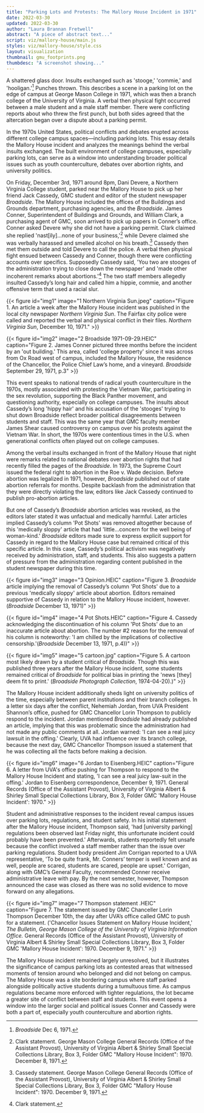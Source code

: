 ```yaml
---
title: "Parking Lots and Protests: The Mallory House Incident in 1971"
date: 2022-03-30
updated: 2022-03-30
author: "Laura Brannan Fretwell"
abstract: "A piece of abstract text..."
script: viz/mallory-house/main.js
styles: viz/mallory-house/style.css
layout: visualization
thumbnail: gmu_footprints.png
thumbdesc: "A screenshot showing..."
---
```


A shattered glass door. Insults exchanged such as 'stooge,' 'commie,' and 'hooligan.'[^1] Punches thrown. This describes a scene in a parking lot on the edge of campus at George Mason College in 1971, which was then a branch college of the University of Virginia. A verbal then physical fight occurred between a male student and a male staff member. There were conflicting reports about who threw the first punch, but both sides agreed that the altercation began over a dispute about a parking permit.

[^1]: *Broadside* Dec 6, 1971.

In the 1970s United States, political conflicts and debates erupted across different college campus spaces—including parking lots. This essay details the Mallory House incident and analyzes the meanings behind the verbal insults exchanged. The built environment of college campuses, especially parking lots, can serve as a window into understanding broader political issues such as youth counterculture, debates over abortion rights, and university politics. 

On Friday, December 3rd, 1971 around 8pm, Dani Devere, a Northern Virginia College student, parked near the Mallory House to pick up her friend Jack Cassedy, GMC student and editor of the student newspaper *Broadside*. The Mallory House included the offices of the Buildings and Grounds department, purchasing agencies, and the *Broadside*. James Conner, Superintendent of Buildings and Grounds, and William Clark, a purchasing agent of GMC, soon arrived to pick up papers in Conner’s office. Conner asked Devere why she did not have a parking permit. Clark claimed she replied 'nast[ily]...none of your business,'[^2] while Devere claimed she was verbally harassed and smelled alcohol on his breath.[^3] Cassedy then met them outside and told Devere to call the police. A verbal then physical fight ensued between Cassedy and Conner, though there were conflicting accounts over specifics. Supposedly Cassedy said, 'You two are stooges of the administration trying to close down the newspaper' and 'made other incoherent remarks about abortions.'[^4] The two staff members allegedly insulted Cassedy’s long hair and called him a hippie, commie, and another offensive term that used a racial slur.

[^2]: Clark statement. George Mason College General Records (Office of the Assistant Provost), University of Virginia Albert & Shirley Small Special Collections Library, Box 3, Folder GMC "Mallory House Incident": 1970. December 8, 1971.

[^3]: Cassedy statement. George Mason College General Records (Office of the Assistant Provost), University of Virginia Albert & Shirley Small Special Collections Library, Box 3, Folder GMC "Mallory House Incident": 1970. December 9, 1971.

[^4]: Clark statement.

{{< figure id="img1" image="1 Northern Virginia Sun.jpeg" caption="Figure 1. An article a week after the Mallory House incident was published in the local city newspaper *Northern Virginia Sun*. The Fairfax city police were called and reported the verbal and physical conflict in their files. *Northern Virginia Sun*, December 10, 1971." >}}

{{< figure id="img2" image="2 Broadside 1971-09-29.HEIC" caption="Figure 2. James Conner pictured three months before the incident by an 'out building.' This area, called 'college property' since it was across from Ox Road west of campus, included the Mallory House, the residence of the Chancellor, the Police Chief Law’s home, and a vineyard. *Broadside* September 29, 1971, p.3" >}}

This event speaks to national trends of radical youth counterculture in the 1970s, mostly associated with protesting the Vietnam War, participating in the sex revolution, supporting the Black Panther movement, and questioning authority, especially on college campuses. The insults about Cassedy’s long 'hippy hair' and his accusation of the 'stooges' trying to shut down Broadside reflect broader political disagreements between students and staff. This was the same year that GMC faculty member James Shear caused controversy on campus over his protests against the Vietnam War. In short, the 1970s were contentious times in the U.S. when generational conflicts often played out on college campuses.

Among the verbal insults exchanged in front of the Mallory House that night were remarks related to national debates over abortion rights that had recently filled the pages of the *Broadside*. In 1973, the Supreme Court issued the federal right to abortion in the Roe v. Wade decision. Before abortion was legalized in 1971, however, *Broadside* published out of state abortion referrals for months. Despite backlash from the administration that they were directly violating the law, editors like Jack Cassedy continued to publish pro-abortion articles. 

But one of Cassedy’s *Broadside* abortion articles was revoked, as the editors later stated it was unfactual and medically harmful. Later articles implied Cassedy’s column 'Pot Shots' was removed altogether because of this 'medically sloppy' article that had 'little…concern for the well being of woman-kind.' *Broadside* editors made sure to express explicit support for Cassedy in regard to the Mallory House case but remained critical of this specific article. In this case, Cassedy’s political activism was negatively received by administration, staff, and students. This also suggests a pattern of pressure from the administration regarding content published in the student newspaper during this time. 

{{< figure id="img3" image="3 Opinion.HEIC" caption="Figure 3. *Broadside* article implying the removal of Cassedy’s column 'Pot Shots' due to a previous 'medically sloppy' article about abortion. Editors remained supportive of Cassedy in relation to the Mallory House incident, however. (*Broadside* December 13, 1971)" >}}

{{< figure id="img4" image="4 Pot Shots.HEIC" caption="Figure 4. Cassedy acknowledging the discontinuation of his column 'Pot Shots' due to an inaccurate article about abortion. The number #2 reason for the removal of his column is noteworthy: 'I am chilled by the implications of collective censorship.'(*Broadside* December 13, 1971, p.4))" >}}

{{< figure id="img5" image="5 cartoon.jpg" caption="Figure 5. A cartoon most likely drawn by a student critical of *Broadside*. Though this was published three years after the Mallory House incident, some students remained critical of *Broadside* for political bias in printing the 'news [they] deem fit to print.'  (*Broadside Photograph Collection*, 1974-04-20).)" >}}

The Mallory House incident additionally sheds light on university politics of the time, especially between parent institutions and their branch colleges. In a letter six days after the conflict, Nehemiah Jordan, from UVA President Shannon’s office, pushed for GMC Chancellor Lorin Thompson to publicly respond to the incident. Jordan mentioned *Broadside* had already published an article, implying that this was problematic since the administration had not made any public comments at all. Jordan warned: 'I can see a real juicy lawsuit in the offing.' Clearly, UVA had influence over its branch college, because the next day, GMC Chancellor Thompson issued a statement that he was collecting all the facts before making a decision.

{{< figure id="img6" image="6 Jordan to Eisenberg.HEIC" caption="Figure 6. A letter from UVA's office pushing for Thompson to respond to the Mallory House Incident and stating, 'I can see a real juicy law-suit in the offing.' Jordan to Eisenberg correspondence, December 9, 1971. General Records (Office of the Assistant Provost), University of Virginia Albert & Shirley Small Special Collections Library, Box 3, Folder GMC 'Mallory House Incident': 1970." >}}

Student and administrative responses to the incident reveal campus issues over parking lots, regulations, and student safety. In his initial statement after the Mallory House incident, Thompson said, 'had [university parking] regulations been observed last Friday night, this unfortunate incident could probably have been prevented.' Afterwards, students reportedly felt unsafe because the conflict involved a staff member rather than the issue over parking regulations. Student body president Jim Corrigan reported to a UVA representative, 'To be quite frank, Mr. Conners’ temper is well known and as well, people are scared, students are scared, people are upset.' Corrigan, along with GMC’s General Faculty, recommended Conner receive administrative leave with pay. By the next semester, however, Thompson announced the case was closed as there was no solid evidence to move forward on any allegations.

{{< figure id="img7" image="7 Thompson statement .HEIC" caption="Figure 7.  The statement issued by GMC Chanceller Lorin Thompson December 10th, the day after UVA’s office called GMC to push for a statement. ('Chancellor Issues Statement on Mallory House Incident,' *The Bulletin, George Mason College of the University of Virginia Information Office.* General Records (Office of the Assistant Provost), University of Virginia Albert & Shirley Small Special Collections Library, Box 3, Folder GMC 'Mallory House Incident': 1970. December 9, 1971." >}}

The Mallory House incident remained largely unresolved, but it illustrates the significance of campus parking lots as contested areas that witnessed moments of tension around who belonged and did not belong on campus. The Mallory House was a site bordering campus where staff parked alongside politically active students during a tumultuous time. As campus regulations became more enforced with tighter regulations, the lot became a greater site of conflict between staff and students. This event opens a window into the larger social and political issues Conner and Cassedy were both a part of, especially youth counterculture and abortion rights. 

